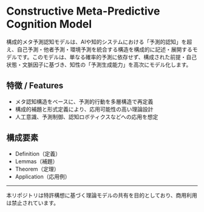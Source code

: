# Constructive Meta-Predictive Cognition Model

構成的メタ予測認知モデルは、AIや知的システムにおける「予測的認知」を超え、自己予測・他者予測・環境予測を統合する構造を構成的に記述・展開するモデルです。このモデルは、単なる確率的予測に依存せず、構成された前提・自己状態・文脈因子に基づき、知性の「予測生成能力」を高次にモデル化します。

## 特徴 / Features

- メタ認知構造をベースに、予測的行動を多層構造で再定義
- 構成的補題と形式定義により、応用可能性の高い理論設計
- 人工意識、予測制御、認知ロボティクスなどへの応用を想定

## 構成要素

- Definition（定義）
- Lemmas（補題）
- Theorem（定理）
- Application（応用例）

---

本リポジトリは特許構想に基づく理論モデルの共有を目的としており、商用利用は禁止されています。
